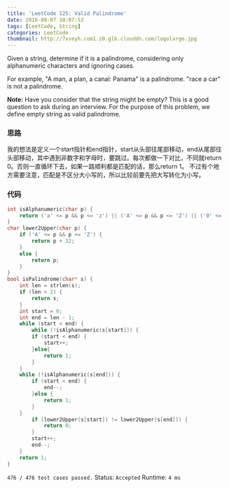 ```yaml
---
title: 'LeetCode 125: Valid Palindrome'
date: 2016-08-07 10:07:53
tags: [LeetCode, String]
categories: LeetCode
thumbnail: http://7xveyh.com1.z0.glb.clouddn.com/logolarge.jpg
---
```

Given a string, determine if it is a palindrome, considering only alphanumeric characters and ignoring cases. <!--more-->

For example,
"A man, a plan, a canal: Panama" is a palindrome.
"race a car" is not a palindrome.

**Note:**
Have you consider that the string might be empty? This is a good question to ask during an interview.
For the purpose of this problem, we define empty string as valid palindrome.
### 思路
我的想法是定义一个start指针和end指针，start从头部往尾部移动，end从尾部往头部移动，其中遇到非数字和字母时，要跳过。每次都做一下对比，不同就return 0。否则一直循环下去，如果一路顺利都是匹配的话，那么return 1。      不过有个地方需要注意，匹配是不区分大小写的，所以比较前要先把大写转化为小写。
### 代码
```c
int isAlphanumeric(char p) {
    return ('a' <= p && p <= 'z') || ('A' <= p && p <= 'Z') || ('0' <= p && p <= '9');
}
char lower2Upper(char p) {
	if ('A' <= p && p <= 'Z') {
		return p + 32;
	}
	else {
		return p;
	}
}
bool isPalindrome(char* s) {
    int len = strlen(s);
    if (len < 2) {
        return s;
    }
    int start = 0;
    int end = len - 1;
    while (start < end) {
        while (!isAlphanumeric(s[start])) {
		if (start < end) {
			start++;
		}else{
			return 1;
		}
	}
	while (!isAlphanumeric(s[end])) {
		if (start < end) {
			end--;
		}else {
			return 1;
		}
	}
        if (lower2Upper(s[start]) != lower2Upper(s[end])) {
            return 0;
        }
        start++;
        end--;
    }
    return 1;
}
```
`476 / 476 test cases passed.`
Status: `Accepted`
Runtime: `4 ms`